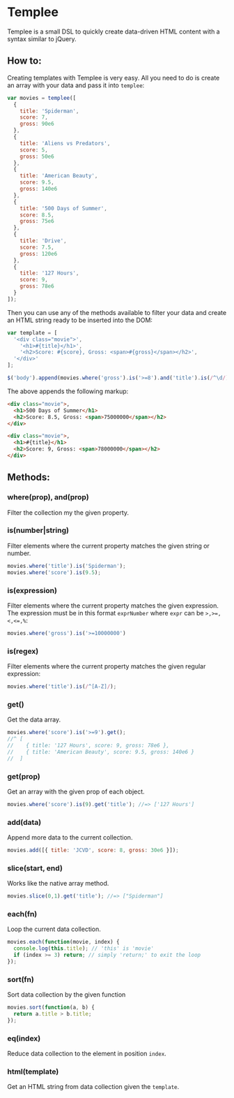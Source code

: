 # Templee

Templee is a small DSL to quickly create data-driven HTML content with a syntax similar to jQuery.

## How to:

Creating templates with Templee is very easy. All you need to do is create an array with your data and pass it into `templee`:

```javascript
var movies = templee([
  { 
    title: 'Spiderman', 
    score: 7, 
    gross: 90e6 
  },
  { 
    title: 'Aliens vs Predators', 
    score: 5, 
    gross: 50e6
  },
  { 
    title: 'American Beauty', 
    score: 9.5, 
    gross: 140e6 
  },
  { 
    title: '500 Days of Summer', 
    score: 8.5, 
    gross: 75e6 
  },
  { 
    title: 'Drive', 
    score: 7.5, 
    gross: 120e6 
  },
  { 
    title: '127 Hours', 
    score: 9,
    gross: 78e6 
  }
]);
```  

Then you can use any of the methods available to filter your data and create an HTML string ready to be inserted into the DOM:

```javascript
var template = [
  '<div class="movie">',
    '<h1>#{title}</h1>',
    '<h2>Score: #{score}, Gross: <span>#{gross}</span></h2>',
  '</div>'
];

$('body').append(movies.where('gross').is('>=8').and('title').is(/^\d/) .html(template));
```

The above appends the following markup:

```html
<div class="movie">,
  <h1>500 Days of Summer</h1>
  <h2>Score: 8.5, Gross: <span>75000000</span></h2>
</div>

<div class="movie">,
  <h1>#{title}</h1>
  <h2>Score: 9, Gross: <span>78000000</span></h2>
</div>
```

## Methods:

### where(prop), and(prop)

Filter the collection my the given property.

### is(number|string)

Filter elements where the current property matches the given string or number.

```javascript
movies.where('title').is('Spiderman');
movies.where('score').is(9.5);
```

### is(expression)

Filter elements where the current property matches the given expression. The expression must be in this format `exprNumber` where `expr` can be `>,>=,<,<=,%`:

```javascript
movies.where('gross').is('>=10000000')
```

### is(regex)

Filter elements where the current property matches the given regular expression:

```javascript
movies.where('title').is(/^[A-Z]/);
```

### get()

Get the data array.

```javascript
movies.where('score').is('>=9').get();
//^ [
//    { title: '127 Hours', score: 9, gross: 78e6 },
//    { title: 'American Beauty', score: 9.5, gross: 140e6 }
//  ]
```

### get(prop)

Get an array with the given prop of each object.

```javascript
movies.where('score').is(9).get('title'); //=> ['127 Hours']
```

### add(data)

Append more data to the current collection.

```javascript
movies.add([{ title: 'JCVD', score: 8, gross: 30e6 }]);
```

### slice(start, end)

Works like the native array method.

```javascript
movies.slice(0,1).get('title'); //=> ["Spiderman"] 
```

### each(fn)

Loop the current data collection.

```javascript
movies.each(function(movie, index) {
  console.log(this.title); // 'this' is 'movie'
  if (index >= 3) return; // simply 'return;' to exit the loop
});
```

### sort(fn)

Sort data collection by the given function

```javascript
movies.sort(function(a, b) {
  return a.title > b.title;
});
```

### eq(index)

Reduce data collection to the element in position `index`.

### html(template)

Get an HTML string from data collection given the `template`.
